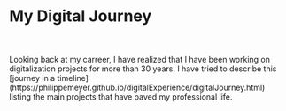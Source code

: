 # My Digital Journey

<br/>
<br/>
Looking back at my carreer, I have realized that I have been working on digitalization projects for more than 30 years.
I have tried to describe this [journey in a timeline](https://philippemeyer.github.io/digitalExperience/digitalJourney.html) listing the main projects that have paved my professional life.
